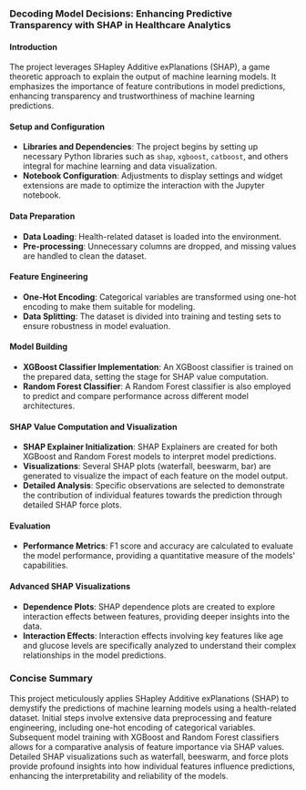 ### Decoding Model Decisions: Enhancing Predictive Transparency with SHAP in Healthcare Analytics


#### Introduction
The project leverages SHapley Additive exPlanations (SHAP), a game theoretic approach to explain the output of machine learning models. It emphasizes the importance of feature contributions in model predictions, enhancing transparency and trustworthiness of machine learning predictions.

#### Setup and Configuration
- **Libraries and Dependencies**: The project begins by setting up necessary Python libraries such as `shap`, `xgboost`, `catboost`, and others integral for machine learning and data visualization.
- **Notebook Configuration**: Adjustments to display settings and widget extensions are made to optimize the interaction with the Jupyter notebook.

#### Data Preparation
- **Data Loading**: Health-related dataset is loaded into the environment.
- **Pre-processing**: Unnecessary columns are dropped, and missing values are handled to clean the dataset.

#### Feature Engineering
- **One-Hot Encoding**: Categorical variables are transformed using one-hot encoding to make them suitable for modeling.
- **Data Splitting**: The dataset is divided into training and testing sets to ensure robustness in model evaluation.

#### Model Building
- **XGBoost Classifier Implementation**: An XGBoost classifier is trained on the prepared data, setting the stage for SHAP value computation.
- **Random Forest Classifier**: A Random Forest classifier is also employed to predict and compare performance across different model architectures.

#### SHAP Value Computation and Visualization
- **SHAP Explainer Initialization**: SHAP Explainers are created for both XGBoost and Random Forest models to interpret model predictions.
- **Visualizations**: Several SHAP plots (waterfall, beeswarm, bar) are generated to visualize the impact of each feature on the model output.
- **Detailed Analysis**: Specific observations are selected to demonstrate the contribution of individual features towards the prediction through detailed SHAP force plots.

#### Evaluation
- **Performance Metrics**: F1 score and accuracy are calculated to evaluate the model performance, providing a quantitative measure of the models' capabilities.

#### Advanced SHAP Visualizations
- **Dependence Plots**: SHAP dependence plots are created to explore interaction effects between features, providing deeper insights into the data.
- **Interaction Effects**: Interaction effects involving key features like age and glucose levels are specifically analyzed to understand their complex relationships in the model predictions.

### Concise Summary
This project meticulously applies SHapley Additive exPlanations (SHAP) to demystify the predictions of machine learning models using a health-related dataset. Initial steps involve extensive data preprocessing and feature engineering, including one-hot encoding of categorical variables. Subsequent model training with XGBoost and Random Forest classifiers allows for a comparative analysis of feature importance via SHAP values. Detailed SHAP visualizations such as waterfall, beeswarm, and force plots provide profound insights into how individual features influence predictions, enhancing the interpretability and reliability of the models.



